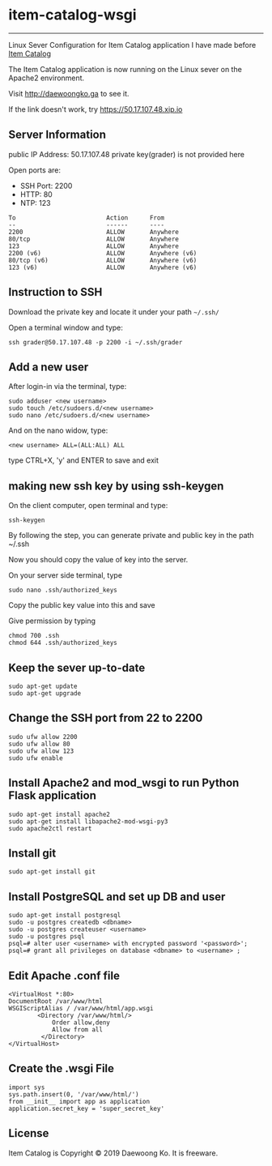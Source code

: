 # item-catalog-wsgi
-------------------
Linux Sever Configuration for Item Catalog application I have made before [Item Catalog](https://github.com/kodw0402/item-catalog)

The Item Catalog application is now running on the Linux sever on the Apache2 environment.

Visit http://daewoongko.ga to see it.

If the link doesn't work, try https://50.17.107.48.xip.io


Server Information
------------------
public IP Address: 50.17.107.48
private key(grader) is not provided here

Open ports are:
* SSH Port: 2200
* HTTP: 80
* NTP: 123
```
To                         Action      From
--                         ------      ----
2200                       ALLOW       Anywhere
80/tcp                     ALLOW       Anywhere
123                        ALLOW       Anywhere
2200 (v6)                  ALLOW       Anywhere (v6)
80/tcp (v6)                ALLOW       Anywhere (v6)
123 (v6)                   ALLOW       Anywhere (v6)
```

Instruction to SSH
------------------
Download the private key and locate it under your path `~/.ssh/`

Open a terminal window and type:
```shell
ssh grader@50.17.107.48 -p 2200 -i ~/.ssh/grader
```

Add a new user
--------------
After login-in via the terminal, type:
```shell
sudo adduser <new username>
sudo touch /etc/sudoers.d/<new username>
sudo nano /etc/sudoers.d/<new username>
```
And on the nano widow, type:
```shell
<new username> ALL=(ALL:ALL) ALL
```
type CTRL+X, 'y' and ENTER to save and exit

making new ssh key by using ssh-keygen
--------------------------------------
On the client computer, open terminal and type:
```shell
ssh-keygen
```
By following the step, you can generate private and public key in the path ~/.ssh

Now you should copy the value of key into the server.

On your server side terminal, type
```shell
sudo nano .ssh/authorized_keys
```
Copy the public key value into this and save

Give permission by typing
```shell
chmod 700 .ssh
chmod 644 .ssh/authorized_keys
```

Keep the sever up-to-date
-------------------------
```shell
sudo apt-get update
sudo apt-get upgrade
```

Change the SSH port from 22 to 2200
-----------------------------------
```shell
sudo ufw allow 2200
sudo ufw allow 80
sudo ufw allow 123
sudo ufw enable
```

Install Apache2 and mod_wsgi to run Python Flask application
------------------------------------------------------------

```shell
sudo apt-get install apache2
sudo apt-get install libapache2-mod-wsgi-py3
sudo apache2ctl restart
```

Install git
-----------
```shell
sudo apt-get install git
```

Install PostgreSQL and set up DB and user
----------------------------------
```shell
sudo apt-get install postgresql
sudo -u postgres createdb <dbname>
sudo -u postgres createuser <username>
sudo -u postgres psql
psql=# alter user <username> with encrypted password '<password>';
psql=# grant all privileges on database <dbname> to <username> ;
```

Edit Apache .conf file
----------------------
```
<VirtualHost *:80>
DocumentRoot /var/www/html
WSGIScriptAlias / /var/www/html/app.wsgi
        <Directory /var/www/html/>
            Order allow,deny
            Allow from all
         </Directory>
</VirtualHost>

```


Create the .wsgi File
---------------------
```
import sys
sys.path.insert(0, '/var/www/html/')
from __init__ import app as application
application.secret_key = 'super_secret_key'
```

License
-------
Item Catalog is Copyright © 2019 Daewoong Ko.
It is freeware.
